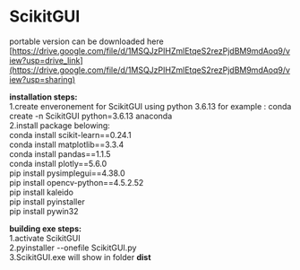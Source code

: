 # ScikitGUI

portable version can be downloaded here [https://drive.google.com/file/d/1MSQJzPIHZmlEtqeS2rezPjdBM9mdAoq9/view?usp=drive_link](https://drive.google.com/file/d/1MSQJzPIHZmlEtqeS2rezPjdBM9mdAoq9/view?usp=sharing)

<b>installation steps:</b><br>
1.create enveronement for ScikitGUI using python 3.6.13 for example : conda create -n ScikitGUI python=3.6.13 anaconda<br>
2.install package belowing:<br>
  conda install scikit-learn==0.24.1<br>
  conda install matplotlib==3.3.4<br>
  conda install pandas==1.1.5<br>
  conda install plotly==5.6.0<br>
  pip install pysimplegui==4.38.0<br>
  pip install opencv-python==4.5.2.52<br>
  pip install kaleido<br>
  pip install pyinstaller<br>
  pip install pywin32<br>

<b>building exe steps:</b><br>
1.activate ScikitGUI<br>
2.pyinstaller --onefile ScikitGUI.py<br>
3.ScikitGUI.exe will show in folder <b>dist</b>
